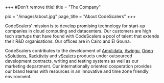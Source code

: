+++
#Don't remove title!
title = "The Company"

pic = "/images/about.jpg"
page_title = "About CodeScalers"
+++


CodeScalers' mission is to develop promising technology for start-up companies in cloud computing and datacenters. Our customers are high tech startups that have found with CodeScalers a pool of talent that extends their R&amp;D organisations. Our offices are in Cairo and El Gouna.   

CodeScalers contributes to the development of [Amplidata](http://www.amplidata.com/), [Awingu](http://www.awingu.com/), [Open vSolutions](http://www.openvsolutions.com/), [Racktivity](http://www.racktivity.com/) and [vScalers](http://www.vscalers.com/) products under outsourced development contracts, writing and testing systems as well as our marketing department. Our internationally oriented cooperation provides our brand teams with resources in an innovative and time zone friendly environment.



